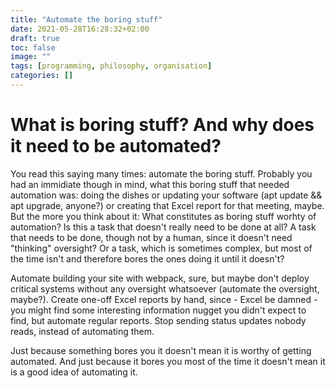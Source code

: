 ```yaml
---
title: "Automate the boring stuff"
date: 2021-05-28T16:28:32+02:00
draft: true
toc: false
image: ""
tags: [programming, philosophy, organisation]
categories: []
---
```


# What is boring stuff? And why does it need to be automated?
<!--more-->
You read this saying many times: automate the boring stuff. Probably you had an immidiate though in mind, what this boring stuff that needed automation was: doing the dishes or updating your software (apt update && apt upgrade, anyone?) or creating that Excel report for that meeting, maybe.<br />
But the more you think about it: What constitutes as boring stuff worhty of automation? Is this a task that doesn't really need to be done at all? A task that needs to be done, though not by a human, since it doesn't need "thinking" oversight? Or a task, which is sometimes complex, but most of the time isn't and therefore bores the ones doing it until it doesn't?

Automate building your site with webpack, sure, but maybe don't deploy critical systems without any oversight whatsoever (automate the oversight, maybe?). Create one-off Excel reports by hand, since - Excel be damned - you might find some interesting information nugget you didn't expect to find, but automate regular reports. Stop sending status updates nobody reads, instead of automating them.

Just because something bores you it doesn't mean it is worthy of getting automated. And just because it bores you most of the time it doesn't mean it is a good idea of automating it.
